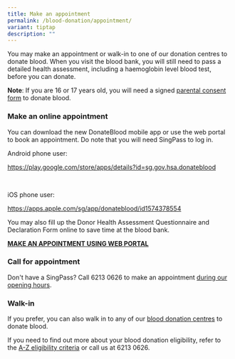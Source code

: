 ```yaml
---
title: Make an appointment
permalink: /blood-donation/appointment/
variant: tiptap
description: ""
---
```

<p>You may make an appointment or walk-in to one of our donation centres to donate blood. When you visit the blood bank, you will still need to pass a detailed health assessment, including a haemoglobin level blood test, before you can donate.</p><p><strong>Note</strong>: If you are 16 or 17 years old, you will need a signed <a href="https://www.hsa.gov.sg/docs/default-source/bsg/blood-donation/blood-donation-process/parent-consent-form.pdf?sfvrsn=d37f95ab_2" rel="noopener noreferrer nofollow" target="_blank">parental consent form</a> to donate blood.</p><h3><strong>Make an online appointment</strong></h3><p>You can download the&nbsp;new DonateBlood&nbsp;mobile app or use the web portal to book an appointment.&nbsp;Do&nbsp;note that you will need&nbsp;SingPass to log in.</p><p>Android&nbsp;phone user:</p><p><a href="https://www.hsa.gov.sg/docs/default-source/bsg/blood-donation/blood-donation-process/parent-consent-form.pdf?sfvrsn=d37f95ab_2" rel="noopener noreferrer nofollow" target="_blank">https://play.google.com/store/apps/details?id=sg.gov.hsa.donateblood</a></p><p>&nbsp;</p><p>iOS&nbsp;phone user:</p><p><a href="https://www.hsa.gov.sg/docs/default-source/bsg/blood-donation/blood-donation-process/parent-consent-form.pdf?sfvrsn=d37f95ab_2" rel="noopener noreferrer nofollow" target="_blank">https://apps.apple.com/sg/app/donateblood/id1574378554</a></p><p></p><p>You may also fill up the Donor Health Assessment Questionnaire and Declaration Form online to save time at the blood bank.</p><p><strong><a href="https://donateblood.hsa.gov.sg/" class="hsa-button type--primary" rel="noopener noreferrer nofollow" target="_blank">MAKE AN APPOINTMENT USING WEB PORTAL</a></strong></p><h3><strong>Call for appointment</strong></h3><p>Don't have a SingPass? Call 6213 0626 to make an appointment <a href="https://www.hsa.gov.sg/blood-donation/where-to-donate#opening-hours" rel="noopener noreferrer nofollow" target="_blank">during our opening hours</a>.</p><h3><strong>Walk-in</strong></h3><p>If you prefer, you can also walk in to any of our <a href="https://www.hsa.gov.sg/blood-donation/where-to-donate" rel="noopener noreferrer nofollow" target="_blank">blood donation centres</a> to donate blood.</p><p>If you need to find out more about your blood donation eligibility, refer to the <a href="https://www.hsa.gov.sg/blood-donation/can-i-donate" rel="noopener noreferrer nofollow" target="_blank">A-Z eligibility criteria</a> or call us at 6213 0626.</p>